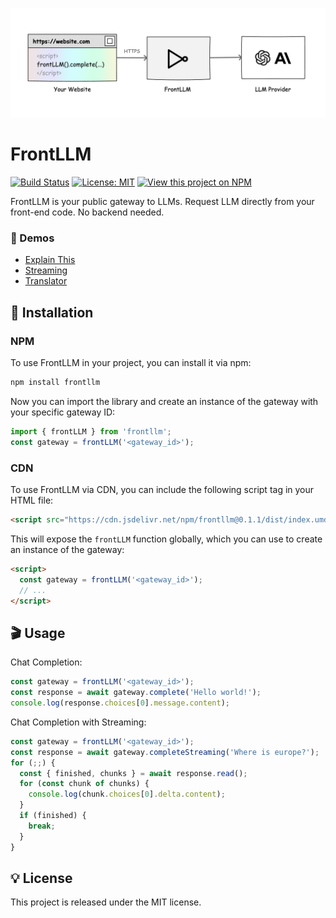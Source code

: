 ![FrontLLM](.github/cover.png)

# FrontLLM

[![Build Status](https://img.shields.io/endpoint.svg?url=https%3A%2F%2Factions-badge.atrox.dev%2Ffrontllm%2Ffrontllm-sdk%2Fbadge%3Fref%3Dmain&style=flat-square)](https://actions-badge.atrox.dev/frontllm/frontllm-sdk/goto?ref=main) [![License: MIT](https://img.shields.io/badge/license-MIT-green?style=flat-square)](/LICENSE) [![View this project on NPM](https://img.shields.io/npm/v/frontllm.svg?style=flat-square)](https://npmjs.org/package/frontllm)

FrontLLM is your public gateway to LLMs. Request LLM directly from your front-end code. No backend needed.

### 👀 Demos

* [Explain This](https://frontllm.com/docs/demos/explain-this)
* [Streaming](https://frontllm.com/docs/demos/streaming)
* [Translator](https://frontllm.com/docs/demos/translator)

## 🚀 Installation

### NPM

To use FrontLLM in your project, you can install it via npm:

```bash
npm install frontllm
```

Now you can import the library and create an instance of the gateway with your specific gateway ID:

```js
import { frontLLM } from 'frontllm';
const gateway = frontLLM('<gateway_id>');
```

### CDN

To use FrontLLM via CDN, you can include the following script tag in your HTML file:

```html
<script src="https://cdn.jsdelivr.net/npm/frontllm@0.1.1/dist/index.umd.js"></script>
```

This will expose the `frontLLM` function globally, which you can use to create an instance of the gateway:

```html
<script>
  const gateway = frontLLM('<gateway_id>');
  // ...
</script>
```

## 🎬 Usage

Chat Completion:

```js
const gateway = frontLLM('<gateway_id>');
const response = await gateway.complete('Hello world!');
console.log(response.choices[0].message.content);
```

Chat Completion with Streaming:

```js
const gateway = frontLLM('<gateway_id>');
const response = await gateway.completeStreaming('Where is europe?');
for (;;) {
  const { finished, chunks } = await response.read();
  for (const chunk of chunks) {
    console.log(chunk.choices[0].delta.content);
  }
  if (finished) {
    break;
  }
}
```

## 💡 License

This project is released under the MIT license.
